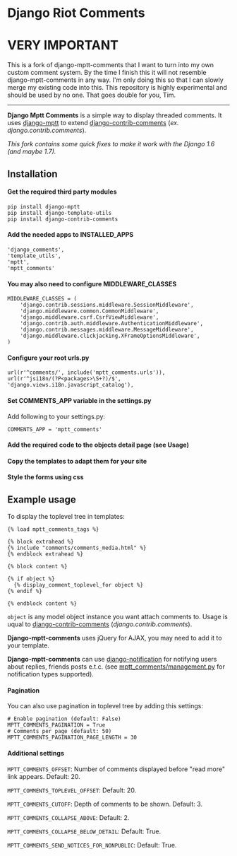 Django Riot Comments
====================

# VERY IMPORTANT

This is a fork of django-mptt-comments that I want to turn into my own custom comment system. By the time I finish this it will not resemble django-mptt-comments in any way. I'm only doing this so that I can slowly merge my existing code into this. This repository is highly experimental and should be used by no one. That goes double for you, Tim.

------------

**Django Mptt Comments**  is a simple way to display threaded comments. It uses [django-mptt][mptt] to extend [django-contrib-comments][dcc] (*ex. django.contrib.comments*).

*This fork contains some quick fixes to make it work with the Django 1.6 (and maybe 1.7).*

Installation
------------

#### Get the required third party modules

    pip install django-mptt
    pip install django-template-utils
    pip install django-contrib-comments

#### Add the needed apps to INSTALLED_APPS

    'django_comments',
    'template_utils',
    'mptt',
    'mptt_comments'

#### You may also need to configure MIDDLEWARE_CLASSES

    MIDDLEWARE_CLASSES = (
        'django.contrib.sessions.middleware.SessionMiddleware',
        'django.middleware.common.CommonMiddleware',
        'django.middleware.csrf.CsrfViewMiddleware',
        'django.contrib.auth.middleware.AuthenticationMiddleware',
        'django.contrib.messages.middleware.MessageMiddleware',
        'django.middleware.clickjacking.XFrameOptionsMiddleware',
    )

#### Configure your root urls.py

    url(r'^comments/', include('mptt_comments.urls')),
    url(r'^jsi18n/(?P<packages>\S+?)/$', 'django.views.i18n.javascript_catalog'),

#### Set COMMENTS_APP variable in the settings.py

Add following to your settings.py:

    COMMENTS_APP = 'mptt_comments'

#### Add the required code to the objects detail page (see Usage)

#### Copy the templates to adapt them for your site

#### Style the forms using css

Example usage
-------------

To display the toplevel tree in templates:

    {% load mptt_comments_tags %}
    
    {% block extrahead %}
    {% include "comments/comments_media.html" %}
    {% endblock extrahead %}
    
    {% block content %}
    
    {% if object %}
      {% display_comment_toplevel_for object %}
    {% endif %}
    
    {% endblock content %}

`object` is any model object instance you want attach comments to. Usage is uqual to [django-contrib-comments][dcc] (*django.contrib.comments*).

**Django-mptt-comments** uses jQuery for AJAX, you may need to add it to your template.

**Django-mptt-comments** can use [django-notification][ntf] for notifying users about replies, friends posts e.t.c. (see [mptt_comments/management.py](mptt_comments/management.py) for notification types supported).


#### Pagination
You can also use pagination in toplevel tree by adding this settings:

    # Enable pagination (default: False)
    MPTT_COMMENTS_PAGINATION = True
    # Comments per page (default: 50)
    MPTT_COMMENTS_PAGINATION_PAGE_LENGTH = 30

#### Additional settings
`MPTT_COMMENTS_OFFSET`: Number of comments displayed before "read more" link appears. Default: 20.

`MPTT_COMMENTS_TOPLEVEL_OFFSET`: Default: 20.

`MPTT_COMMENTS_CUTOFF`: Depth of comments to be shown. Default: 3.

`MPTT_COMMENTS_COLLAPSE_ABOVE`: Default: 2.

`MPTT_COMMENTS_COLLAPSE_BELOW_DETAIL`: Default: True.

`MPTT_COMMENTS_SEND_NOTICES_FOR_NONPUBLIC`: Default: True.

[mptt]: http://django-mptt.github.io/django-mptt/ "Django mptt documentation"
[dcc]: http://django-contrib-comments.readthedocs.org/en/latest/ "Django comments documentation"
[ntf]: http://django-notification.readthedocs.org/en/latest/ "Django-notification documentation"
